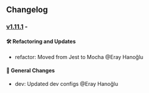 ## Changelog

### [v1.11.1](https://github.com/panates/power-tasks/compare/v1.11.0...v1.11.1) - 

#### 🛠 Refactoring and Updates

- refactor: Moved from Jest to Mocha @Eray Hanoğlu 

#### 💬 General Changes

- dev: Updated dev configs @Eray Hanoğlu 
